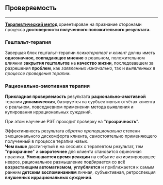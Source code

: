 ## Проверяемость
---

**[Терапевтический метод](https://ivlev.github.io/method/)** ориентирован на признание сторонами процесса **достоверности полученного положительного результата**.  

### Гештальт-терапия

Завершая блок гештальт-терапии _психотерапевт и клиент_ долны иметь **однозначное, совпадающее мнение** о реальном, положительном влиянии **закрытия гештальтов** на **качество жизни**, последовавшем за разрешения **проблем**, как _заявленных изначально_, так и _выявленных в процессе проведения терапии_.

### Рационально-эмотивная терапия

**Прикладная проверяемость** результата **рационально-эмотивной** терапии **динамическая**, базируется на суубъективных отчётах клиента о реальном, повседневном применении метода выявления и купирования иррациональных суждений.  

При этом научение РЭТ проходит проверку на "**прозрачность**".

Эффектиивность результата _обратно пропорциональна_ степени эмоционального дискомфорта клиента, самостоятельно применяющего полученный в процессе терапии навык.  
**Чем выше** достигнутый в на сессиях с терапевтом результат, тем "**прозрачнее**" и **скоротечнее** для клиента становится одиночная практика. **Уменьшается время реакции** на событие активизировавшее невроз, рациональное размышление подбирается со всё **возрастающим автоматизмом**, **углубляется** и приближается к самым ранним **детским воспоминаниям** личная, субъективная, ретроспекция __внушенных иррациональных суждений__.